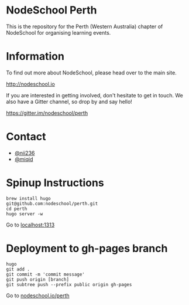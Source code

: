 # NodeSchool Perth

This is the repository for the Perth (Western Australia) chapter of NodeSchool for organising learning events.

# Information

To find out more about NodeSchool, please head over to the main site.

http://nodeschool.io

If you are interested in getting involved, don't hesitate to get in touch.
We also have a Gitter channel, so drop by and say hello!

https://gitter.im/nodeschool/perth

# Contact

- [@nii236](http://github.com/nii236)
- [@miqid](http://github.com/miqid)

# Spinup Instructions

```
brew install hugo
git@github.com:nodeschool/perth.git
cd perth
hugo server -w
```

Go to [localhost:1313]()

# Deployment to gh-pages branch

```
hugo
git add .
git commit -m 'commit message'
git push origin [branch]
git subtree push --prefix public origin gh-pages
```

Go to [nodeschool.io/perth]()